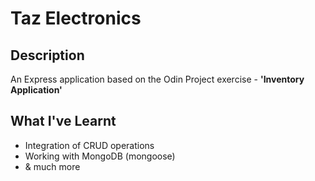# Taz Electronics

## Description

An Express application based on the Odin Project exercise - **'Inventory Application'**

## What I've Learnt

- Integration of CRUD operations
- Working with MongoDB (mongoose)
- & much more
